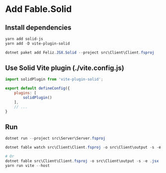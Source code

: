 # Add Fable.Solid

## Install dependencies
```ps1
yarn add solid-js
yarn add -D vite-plugin-solid

dotnet paket add Feliz.JSX.Solid --project src\Client\Client.fsproj
```

## Use Solid Vite plugin (./vite.config.js)
```js
import solidPlugin from 'vite-plugin-solid';

export default defineConfig({
    plugins: [
        solidPlugin()
    ],
    // ...
}
```

## Run
```ps1
dotnet run --project src\Server\Server.fsproj

dotnet fable watch src\Client\Client.fsproj -o src\Client\output -s -e .jsx --run yarn run vite --host

# Or
dotnet fable src\Client\Client.fsproj -o src\Client\output -s -e .jsx
yarn run vite --host
```